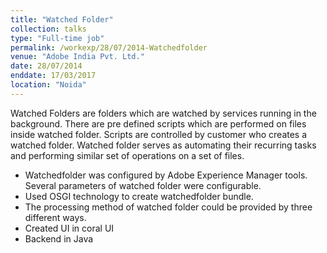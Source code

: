 ```yaml
---
title: "Watched Folder"
collection: talks
type: "Full-time job"
permalink: /workexp/28/07/2014-Watchedfolder
venue: "Adobe India Pvt. Ltd."
date: 28/07/2014
enddate: 17/03/2017
location: "Noida"
---
```


Watched Folders are folders which are watched by services running in the background. There are pre defined scripts which are performed on files inside watched folder. Scripts are controlled by customer who creates a watched folder. Watched folder serves as automating their recurring tasks and performing similar set of operations on a set of files.

* Watchedfolder was configured by Adobe Experience Manager tools. Several parameters of watched folder were configurable.
* Used OSGI technology to create watchedfolder bundle.
* The processing method of watched folder could be provided by three different ways.
* Created UI in coral UI
* Backend in Java

